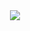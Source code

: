 <div align="center">
  <img height="" src="https://s10.aconvert.com/convert/p3r68-cdx67/aqrm4-pi6xz.png"  />
</div>

###
